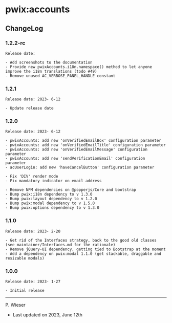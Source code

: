 # pwix:accounts

## ChangeLog

### 1.2.2-rc

    Release date: 

    - Add screenshots to the documentation
    - Provide new pwixAccounts.i18n.namespace() method to let anyone improve the i18n translations (todo #49)
    - Remove unused AC_VERBOSE_PANEL_HANDLE constant

### 1.2.1

    Release date: 2023- 6-12

    - Update release date

### 1.2.0

    Release date: 2023- 6-12

    - pwixAccounts: add new 'onVerifiedEmailBox' configuration parameter
    - pwixAccounts: add new 'onVerifiedEmailTitle' configuration parameter
    - pwixAccounts: add new 'onVerifiedEmailMessage' configuration parameter
    - pwixAccounts: add new 'sendVerificationEmail' configuration parameter
    - acUserLogin: add new 'haveCancelButton' configuration parameter

    - Fix 'DIV' render mode
    - Fix mandatory indicator on email address

    - Remove NPM dependencies on @popperjs/Core and bootstrap
    - Bump pwix:i18n dependency to v 1.3.0
    - Bump pwix:layout dependency to v 1.2.0
    - Bump pwix:modal dependency to v 1.5.0
    - Bump pwix:options dependency to v 1.3.0

### 1.1.0

    Release date: 2023- 2-20

    - Get rid of the Interfaces strategy, back to the good old classes (see maintainer/Interfaces.md for the rationale)
    - Remove jQuery-UI dependency, getting tied to Bootstrap at the moment
    - Add a dependency on pwix:modal 1.1.0 (get stackable, draggable and resizable modals)

### 1.0.0

    Release date: 2023- 1-27

    - Initial release

---
P. Wieser
- Last updated on 2023, June 12th
